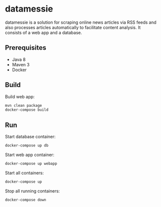 # datamessie

datamessie is a solution for scraping online news articles via RSS feeds and also processes articles automatically to facilitate content analysis.
It consists of a web app and a database.


## Prerequisites

- Java 8
- Maven 3
- Docker


## Build

Build web app:
```bash
mvn clean package
docker-compose build
```


## Run

Start database container:
```bash
docker-compose up db
```

Start web app container:
```bash
docker-compose up webapp
```

Start all containers:
```bash
docker-compose up
```

Stop all running containers:
```bash
docker-compose down
```
